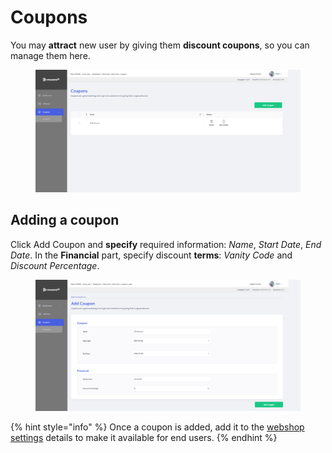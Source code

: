 # Coupons

You may **attract** new user by giving them **discount coupons**, so you can manage them here.

<figure><img src="../../.gitbook/assets/Без имени (236).png" alt=""><figcaption></figcaption></figure>

## Adding a coupon <a href="#adding-a-coupon" id="adding-a-coupon"></a>

Click Add Coupon and **specify** required information: _Name_, _Start Date_, _End Date_. In the **Financial** part, specify discount **terms**: _Vanity Code_ and _Discount Percentage_.

<figure><img src="../../.gitbook/assets/Без имени (237).png" alt=""><figcaption></figcaption></figure>

{% hint style="info" %}
Once a coupon is added, add it to the [webshop settings](../billing/webshops.md#webshop-details) details to make it available for end users.
{% endhint %}
